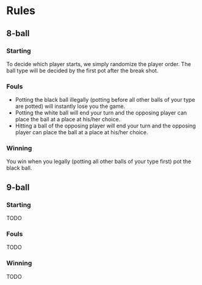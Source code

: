 # Rules
## 8-ball
### Starting
To decide which player starts, we simply randomize the player order. 
The ball type will be decided by the first pot after the break shot.

### Fouls
* Potting the black ball illegally (potting before all other balls of your type are potted) will instantly lose you the game.
* Potting the white ball will end your turn and the opposing player can place the ball at a place at his/her choice.
* Hitting a ball of the opposing player will end your turn and the opposing player can place the ball at a place at his/her choice.

### Winning
You win when you legally (potting all other balls of your type first) pot the black ball.

## 9-ball
### Starting
TODO

### Fouls
TODO

### Winning
TODO
